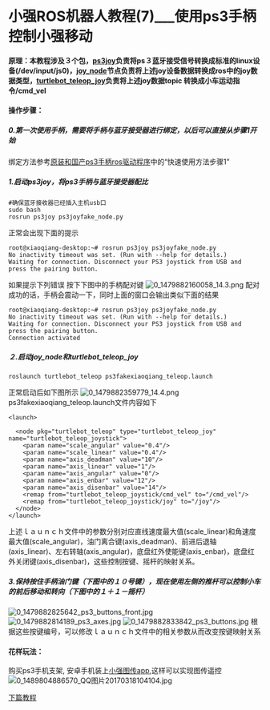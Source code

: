 # 小强ROS机器人教程(7)___使用ps3手柄控制小强移动<br>
#### 原理：本教程涉及３个包，[ps3joy](http://wiki.ros.org/ps3joy)负责将ps３蓝牙接受信号转换成标准的linux设备(/dev/input/js0)，[joy_node](http://wiki.ros.org/joy)节点负责将上述joy设备数据转换成ros中的joy数据类型，[turtlebot_teleop_joy](http://wiki.ros.org/turtlebot_teleop)负责将上述joy数据topic 转换成小车运动指令/cmd_vel
#### 操作步骤：
##### 0.第一次使用手柄，需要将手柄与蓝牙接受器进行绑定，以后可以直接从步骤1开始
绑定方法参考[原装和国产ps3手柄ros驱动程序](http://community.bwbot.org/topic/169/原装和国产ps3手柄ros驱动程序)中的“快速使用方法步骤1”
##### 1.启动ps3joy，将ps3手柄与蓝牙接受器配比
```
#确保蓝牙接收器已经插入主机usb口
sudo bash
rosrun ps3joy ps3joyfake_node.py
```
正常会出现下面的提示
```
root@xiaoqiang-desktop:~# rosrun ps3joy ps3joyfake_node.py 
No inactivity timeout was set. (Run with --help for details.)
Waiting for connection. Disconnect your PS3 joystick from USB and press the pairing button.
```
如果提示下列错误
按下下图中的手柄配对键
![0_1479882160058_14.3.png](/uploads/files/1479882161376-14.3.png) 
配对成功的话，手柄会震动一下，同时上面的窗口会输出类似下面的结果
```
root@xiaoqiang-desktop:~# rosrun ps3joy ps3joyfake_node.py 
No inactivity timeout was set. (Run with --help for details.)
Waiting for connection. Disconnect your PS3 joystick from USB and press the pairing button.
Connection activated
```
##### ２.启动joy_node和turtlebot_teleop_joy
```
roslaunch turtlebot_teleop ps3fakexiaoqiang_teleop.launch
```
正常启动后如下图所示
![0_1479882359779_14.4.png](/uploads/files/1479882361397-14.4-resized.png) 
ps3fakexiaoqiang_teleop.launch文件内容如下
```
<launch>

  <node pkg="turtlebot_teleop" type="turtlebot_teleop_joy" name="turtlebot_teleop_joystick">
    <param name="scale_angular" value="0.4"/>
    <param name="scale_linear" value="0.4"/>
    <param name="axis_deadman" value="10"/>
    <param name="axis_linear" value="1"/>
    <param name="axis_angular" value="0"/>
    <param name="axis_enbar" value="12"/>
    <param name="axis_disenbar" value="14"/>
    <remap from="turtlebot_teleop_joystick/cmd_vel" to="/cmd_vel"/>
    <remap from="turtlebot_teleop_joystick/joy" to="/joy"/>
  </node>
</launch>
```
上述ｌａｕｎｃｈ文件中的参数分别对应直线速度最大值(scale_linear)和角速度最大值(scale_angular)，油门离合键(axis_deadman)、前进后退轴(axis_linear)、左右转轴(axis_angular)，底盘红外使能键(axis_enbar)，底盘红外关闭键(axis_disenbar)，这些控制按键、摇杆的映射关系。
##### 3.保持按住手柄油门键（下图中的１０号键），现在使用左侧的推杆可以控制小车的前后移动和转向（下图中的１＋１－摇杆）
![0_1479882825642_ps3_buttons_front.jpg](/uploads/files/1479882826857-ps3_buttons_front.jpg) 
![0_1479882814189_ps3_axes.jpg](/uploads/files/1479882815823-ps3_axes.jpg) 
![0_1479882833842_ps3_buttons.jpg](/uploads/files/1479882835151-ps3_buttons.jpg) 
根据这些按键编号，可以修改ｌａｕｎｃｈ文件中的相关参数从而改变按键映射关系
#### 花样玩法：
购买ps3手机支架, 安卓手机装上[小强图传app](http://community.bwbot.org/uploads/files/1487658205402-xiaoqiang-no-control.apk),这样可以实现图传遥控
![0_1489804886570_QQ图片20170318104104.jpg](/assets/uploads/files/1489804884002-qq图片20170318104104-resized.jpeg)

[下篇教程](http://community.bwbot.org/topic/83/%E5%B0%8F%E5%BC%BAros%E6%9C%BA%E5%99%A8%E4%BA%BA%E6%95%99%E7%A8%8B-8-___kinect1%E4%BB%A3-ros%E9%A9%B1%E5%8A%A8%E6%B5%8B%E8%AF%95%E4%B8%8E%E5%AE%89%E8%A3%85)
